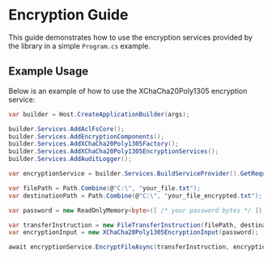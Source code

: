 ﻿# Encryption Guide

This guide demonstrates how to use the encryption services provided by the library in a simple `Program.cs` example.

## Example Usage

Below is an example of how to use the XChaCha20Poly1305 encryption service:

```csharp
var builder = Host.CreateApplicationBuilder(args);

builder.Services.AddAclFsCore();
builder.Services.AddEncryptionComponents();
builder.Services.AddXChaCha20Poly1305Factory();
builder.Services.AddXChaCha20Poly1305EncryptionServices();
builder.Services.AddAuditLogger();

var encryptionService = builder.Services.BuildServiceProvider().GetRequiredService<IEncryptionService>();

var filePath = Path.Combine(@"C:\", "your_file.txt");
var destinationPath = Path.Combine(@"C:\", "your_file_encrypted.txt");

var password = new ReadOnlyMemory<byte>([ /* your password bytes */ ]);

var transferInstruction = new FileTransferInstruction(filePath, destinationPath);
var encryptionInput = new XChaCha20Poly1305EncryptionInput(password);

await encryptionService.EncryptFileAsync(transferInstruction, encryptionInput, CancellationToken.None);
```
